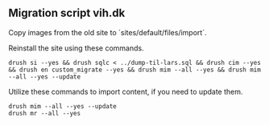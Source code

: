 Migration script vih.dk
--

Copy images from the old site to ´sites/default/files/import´.

Reinstall the site using these commands.

    drush si --yes && drush sqlc < ../dump-til-lars.sql && drush cim --yes && drush en custom_migrate --yes && drush mim --all --yes && drush mim --all --yes --update

Utilize these commands to import content, if you need to update them.

    drush mim --all --yes --update
    drush mr --all --yes
